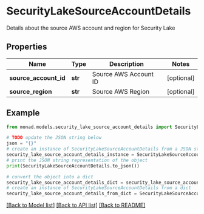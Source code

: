 # SecurityLakeSourceAccountDetails

Details about the source AWS account and region for Security Lake

## Properties

Name | Type | Description | Notes
------------ | ------------- | ------------- | -------------
**source_account_id** | **str** | Source AWS Account ID | [optional] 
**source_region** | **str** | Source AWS Region | [optional] 

## Example

```python
from monad.models.security_lake_source_account_details import SecurityLakeSourceAccountDetails

# TODO update the JSON string below
json = "{}"
# create an instance of SecurityLakeSourceAccountDetails from a JSON string
security_lake_source_account_details_instance = SecurityLakeSourceAccountDetails.from_json(json)
# print the JSON string representation of the object
print(SecurityLakeSourceAccountDetails.to_json())

# convert the object into a dict
security_lake_source_account_details_dict = security_lake_source_account_details_instance.to_dict()
# create an instance of SecurityLakeSourceAccountDetails from a dict
security_lake_source_account_details_from_dict = SecurityLakeSourceAccountDetails.from_dict(security_lake_source_account_details_dict)
```
[[Back to Model list]](../README.md#documentation-for-models) [[Back to API list]](../README.md#documentation-for-api-endpoints) [[Back to README]](../README.md)



